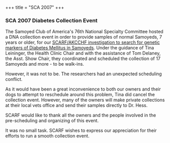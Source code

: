 +++
title = "SCA 2007"
+++

<div class="heading mb-small">
<h3>SCA 2007 Diabetes Collection Event</h3>
</div>

The Samoyed Club of America's 76th National Specialty Committee hosted a DNA collection event in order to provide samples of normal Samoyeds, 7 years or older, for our [SCARF/AKCCHF investigation to search for genetic markers of Diabetes Mellitus in Samoyeds](/research/current-research-studies/akcchf-grant-610). Under the guidance of Tina Leininger, the Health Clinic Chair and with the assistance of Tom Delaney, the Asst. Show Chair, they coordinated and scheduled the collection of 17 Samoyeds and more - to be walk-ins.

However, it was not to be. The researchers had an unexpected scheduling conflict.

As it would have been a great inconvenience to both our owners and their dogs to attempt to reschedule around this problem, Tina did cancel the collection event. However, many of the owners will make private collections at their local vets office and send their samples directly to Dr. Hess.

SCARF would like to thank all the owners and the people involved in the pre-scheduling and organizing of this event.

It was no small task. SCARF wishes to express our appreciation for their efforts to run a smooth collection event.
